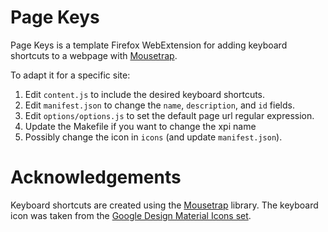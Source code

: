 Page Keys
=========
Page Keys is a template Firefox WebExtension for adding keyboard shortcuts to a webpage with [Mousetrap](https://craig.is/killing/mice).

To adapt it for a specific site:

1. Edit `content.js` to include the desired keyboard shortcuts.
2. Edit `manifest.json` to change the `name`, `description`, and `id` fields.
3. Edit `options/options.js` to set the default page url regular expression.
4. Update the Makefile if you want to change the xpi name
5. Possibly change the icon in `icons` (and update `manifest.json`).

Acknowledgements
================
Keyboard shortcuts are created using the [Mousetrap](https://craig.is/killing/mice) library.
The keyboard icon was taken from the [Google Design Material Icons set](https://design.google.com/icons/).
